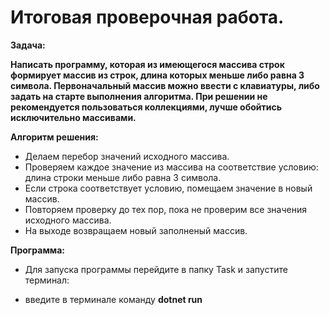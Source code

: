 # Итоговая проверочная работа.

**Задача:**

**Написать программу, которая из имеющегося массива строк формирует массив из строк, длина которых меньше либо равна 3 символа. Первоначальный массив можно ввести с клавиатуры, либо задать на старте выполнения алгоритма. При решении не рекомендуется пользоваться коллекциями, лучше обойтись исключительно массивами.**

**Алгоритм решения:**

- Делаем перебор значений исходного массива.
- Проверяем каждое значение из массива на соответствие условию: длина строки меньше либо равна 3 символа.
- Если строка соответствует условию, помещаем значение в новый массив.
- Повторяем проверку до тех пор, пока не проверим все значения исходного массива.
- На выходе возвращаем новый заполненый массив.

**Программа:**

- Для запуска программы перейдите в папку Task и запустите терминал:

- введите в терминале команду **dotnet run** 
